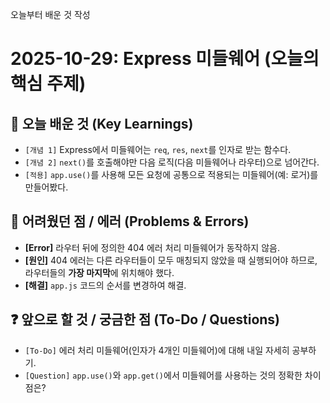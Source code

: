 오늘부터 배운 것 작성
# 2025-10-29: Express 미들웨어 (오늘의 핵심 주제)

## 📌 오늘 배운 것 (Key Learnings)

* `[개념 1]` Express에서 미들웨어는 `req`, `res`, `next`를 인자로 받는 함수다.
* `[개념 2]` `next()`를 호출해야만 다음 로직(다음 미들웨어나 라우터)으로 넘어간다.
* `[적용]` `app.use()`를 사용해 모든 요청에 공통으로 적용되는 미들웨어(예: 로거)를 만들어봤다.

## 🤔 어려웠던 점 / 에러 (Problems & Errors)

* **[Error]** 라우터 뒤에 정의한 404 에러 처리 미들웨어가 동작하지 않음.
* **[원인]** 404 에러는 다른 라우터들이 모두 매칭되지 않았을 때 실행되어야 하므로, 라우터들의 **가장 마지막**에 위치해야 했다.
* **[해결]** `app.js` 코드의 순서를 변경하여 해결.

## ❓ 앞으로 할 것 / 궁금한 점 (To-Do / Questions)

* `[To-Do]` 에러 처리 미들웨어(인자가 4개인 미들웨어)에 대해 내일 자세히 공부하기.
* `[Question]` `app.use()`와 `app.get()`에서 미들웨어를 사용하는 것의 정확한 차이점은?
